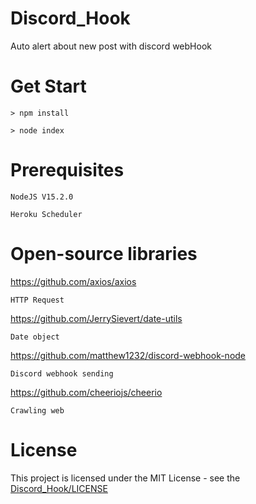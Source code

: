 # Discord_Hook
Auto alert about new post with discord webHook
# Get Start
    > npm install

    > node index
# Prerequisites
    NodeJS V15.2.0

    Heroku Scheduler
# Open-source libraries
https://github.com/axios/axios

    HTTP Request
https://github.com/JerrySievert/date-utils

    Date object
https://github.com/matthew1232/discord-webhook-node

    Discord webhook sending
https://github.com/cheeriojs/cheerio
    
    Crawling web
# License
This project is licensed under the MIT License - see the [Discord_Hook/LICENSE](LICENSE)
